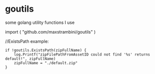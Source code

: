 # goutils
some golang utility functions I use

import (
	"github.com/maxstrambini/goutils"
)

//ExistsPath example:

	if !goutils.ExistsPath(zipFullName) {
		log.Printf("zipFilePathFromAssetID could not find '%s' returns default!", zipFullName)
		zipFullName = "./default.zip"
	}


